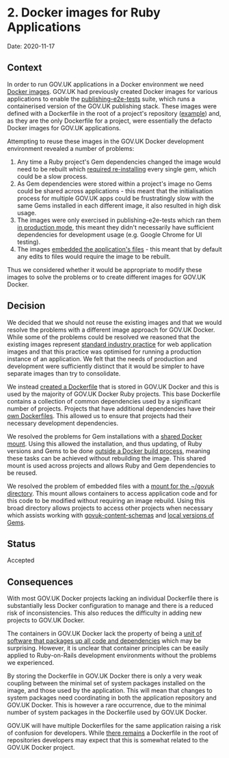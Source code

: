 # 2. Docker images for Ruby Applications

Date: 2020-11-17

## Context

In order to run GOV.UK applications in a Docker environment we need
[Docker images][]. GOV.UK had previously created Docker images for various
applications to enable the [publishing-e2e-tests][] suite, which runs a
containerised version of the GOV.UK publishing stack. These images were
defined with a Dockerfile in the root of a project's repository
([example][example-dockerfile]) and, as they are the only Dockerfile for a
project, were essentially the defacto Docker images for GOV.UK applications.

Attempting to reuse these images in the GOV.UK Docker development environment
revealed a number of problems:

1. Any time a Ruby project's Gem dependencies changed the image would need to
   be rebuilt which [required re-installing][gem-install] every single gem,
   which could be a slow process.
2. As Gem dependencies were stored within a project's image no Gems could be
   shared across applications - this meant that the initialisation process
   for multiple GOV.UK apps could be frustratingly slow with the same Gems
   installed in each different image, it also resulted in high disk usage.
3. The images were only exercised in publishing-e2e-tests which ran them
   [in production mode][production], this meant they didn't necessarily have
   sufficient dependencies for development usage  (e.g. Google Chrome for UI
   testing).
4. The images [embedded the application's files][embed-files] - this meant
   that by default any edits to files would require the image to be rebuilt.

Thus we considered whether it would be appropriate to modify these images to
solve the problems or to create different images for GOV.UK Docker.

[Docker images]: https://docs.docker.com/get-started/overview/#images
[publishing-e2e-tests]: https://github.com/alphagov/publishing-e2e-tests
[example-dockerfile]: https://github.com/alphagov/publishing-api/blob/8b6bc39a3f6b73c2c3e73def6a1c2a6e7687d789/Dockerfile
[embed-files]: https://github.com/alphagov/specialist-publisher/blob/33a6f3a5d7c8b5ea79d0cd5a8232ed40391db1ef/Dockerfile#L26
[gem-install]: https://github.com/alphagov/government-frontend/blob/51d86566de33c122aea20f30bcc0fd0d36572752/Dockerfile#L16
[production]: https://github.com/alphagov/publishing-e2e-tests/blob/3c0e50f66c2c61a7bb98eb07cacd4fcf6233fb51/docker-compose.yml#L14

## Decision

We decided that we should not reuse the existing images and that we would
resolve the problems with a different image approach for GOV.UK Docker. While
some of the problems could be resolved we reasoned that the existing images
represent [standard industry practice][docker-rails] for web application images
and that this practice was optimised for running a production instance of an
application. We felt that the needs of production and development were
sufficiently distinct that it would be simpler to have separate images than try
to consolidate.

We instead [created a Dockerfile][base-dockerfile] that is stored in
GOV.UK Docker and this is used by the majority of GOV.UK Docker Ruby projects.
This base Dockerfile contains a collection of common dependencies used by a
significant number of projects. Projects that have additional dependencies
have their [own Dockerfiles][whitehall-dockerfile]. This allowed us to ensure
that projects had their necessary development dependencies.

We resolved the problems for Gem installations with a [shared Docker
mount][home-volume]. Using this allowed the installation, and thus updating,
of Ruby versions and Gems to be done [outside a Docker build
process][ruby-install], meaning these tasks can be achieved without rebuilding
the image. This shared mount is used across projects and allows Ruby and Gem
dependencies to be reused.

We resolved the problem of embedded files with a [mount for the ~/govuk
directory][govuk-mount]. This mount allows containers to access application
code and for this code to be modified without requiring an image rebuild. Using
this broad directory allows projects to access other projects when necessary
which assists working with [govuk-content-schemas][] and
[local versions of Gems][local-gems].

[docker-rails]: https://docs.docker.com/compose/rails/
[base-dockerfile]: https://github.com/alphagov/govuk-docker/blob/b2fb90dd62a7579976cc3adaa9c783cd92cbd7e7/Dockerfile.govuk-base
[whitehall-dockerfile]: https://github.com/alphagov/govuk-docker/blob/b2fb90dd62a7579976cc3adaa9c783cd92cbd7e7/projects/whitehall/Dockerfile
[home-volume]: https://github.com/alphagov/govuk-docker/blob/b2fb90dd62a7579976cc3adaa9c783cd92cbd7e7/docker-compose.yml#L4
[ruby-install]: https://github.com/alphagov/govuk-docker/blob/b2fb90dd62a7579976cc3adaa9c783cd92cbd7e7/Makefile#L27-L31
[govuk-mount]: https://github.com/alphagov/govuk-docker/blob/b2fb90dd62a7579976cc3adaa9c783cd92cbd7e7/projects/publishing-api/docker-compose.yml#L11
[govuk-content-schemas]: https://github.com/alphagov/govuk-content-schemas
[local-gems]: https://bundler.io/man/gemfile.5.html#PATH

## Status

Accepted

## Consequences

With most GOV.UK Docker projects lacking an individual Dockerfile there is
substantially less Docker configuration to manage and there is a reduced risk
of inconsistencies. This also reduces the difficulty in adding new projects to
GOV.UK Docker.

The containers in GOV.UK Docker lack the property of being a [unit of software
that packages up all code and dependencies][docker-container] which may be
surprising. However, it is unclear that container principles can be easily
applied to Ruby-on-Rails development environments without the problems we
experienced.

By storing the Dockerfile in GOV.UK Docker there is only a very weak coupling
between the minimal set of system packages installed on the image, and those
used by the application. This will mean that changes to system packages need
coordinating in both the application repository and GOV.UK Docker. This is
however a rare occurrence, due to the minimal number of system packages in
the Dockerfile used by GOV.UK Docker.

GOV.UK will have multiple Dockerfiles for the same application raising a risk
of confusion for developers. While [there remains][remove-e2e] a Dockerfile in
the root of repositories developers may expect that this is somewhat related
to the GOV.UK Docker project.

[docker-container]: https://www.docker.com/resources/what-container
[remove-e2e]: https://github.com/alphagov/govuk-rfcs/blob/master/rfc-128-continuous-deployment.md#delete-publishing-e2e-tests

